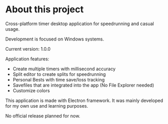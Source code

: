 # About this project
Cross-platform timer desktop application for speedrunning and casual usage.

Development is focused on Windows systems. 

Current version: 1.0.0

Application features:
- Create multiple timers with millisecond accuracy
- Split editor to create splits for speedrunning
- Personal Bests with time save/loss tracking
- Savefiles that are integrated into the app (No File Explorer needed)
- Customize colors

This application is made with Electron framework. It was mainly developed for my own use and learning purposes.

No official release planned for now.
